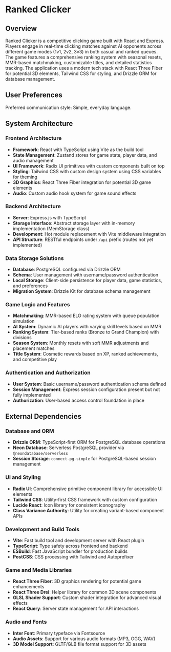# Ranked Clicker

## Overview

Ranked Clicker is a competitive clicking game built with React and Express. Players engage in real-time clicking matches against AI opponents across different game modes (1v1, 2v2, 3v3) in both casual and ranked queues. The game features a comprehensive ranking system with seasonal resets, MMR-based matchmaking, customizable titles, and detailed statistics tracking. The application uses a modern tech stack with React Three Fiber for potential 3D elements, Tailwind CSS for styling, and Drizzle ORM for database management.

## User Preferences

Preferred communication style: Simple, everyday language.

## System Architecture

### Frontend Architecture
- **Framework**: React with TypeScript using Vite as the build tool
- **State Management**: Zustand stores for game state, player data, and audio management
- **UI Framework**: Radix UI primitives with custom components built on top
- **Styling**: Tailwind CSS with custom design system using CSS variables for theming
- **3D Graphics**: React Three Fiber integration for potential 3D game elements
- **Audio**: Custom audio hook system for game sound effects

### Backend Architecture
- **Server**: Express.js with TypeScript
- **Storage Interface**: Abstract storage layer with in-memory implementation (MemStorage class)
- **Development**: Hot module replacement with Vite middleware integration
- **API Structure**: RESTful endpoints under `/api` prefix (routes not yet implemented)

### Data Storage Solutions
- **Database**: PostgreSQL configured via Drizzle ORM
- **Schema**: User management with username/password authentication
- **Local Storage**: Client-side persistence for player data, game statistics, and preferences
- **Migration System**: Drizzle Kit for database schema management

### Game Logic and Features
- **Matchmaking**: MMR-based ELO rating system with queue population simulation
- **AI System**: Dynamic AI players with varying skill levels based on MMR
- **Ranking System**: Tier-based ranks (Bronze to Grand Champion) with divisions
- **Season System**: Monthly resets with soft MMR adjustments and placement matches
- **Title System**: Cosmetic rewards based on XP, ranked achievements, and competitive play

### Authentication and Authorization
- **User System**: Basic username/password authentication schema defined
- **Session Management**: Express session configuration present but not fully implemented
- **Authorization**: User-based access control foundation in place

## External Dependencies

### Database and ORM
- **Drizzle ORM**: TypeScript-first ORM for PostgreSQL database operations
- **Neon Database**: Serverless PostgreSQL provider via `@neondatabase/serverless`
- **Session Storage**: `connect-pg-simple` for PostgreSQL-based session management

### UI and Styling
- **Radix UI**: Comprehensive primitive component library for accessible UI elements
- **Tailwind CSS**: Utility-first CSS framework with custom configuration
- **Lucide React**: Icon library for consistent iconography
- **Class Variance Authority**: Utility for creating variant-based component APIs

### Development and Build Tools
- **Vite**: Fast build tool and development server with React plugin
- **TypeScript**: Type safety across frontend and backend
- **ESBuild**: Fast JavaScript bundler for production builds
- **PostCSS**: CSS processing with Tailwind and Autoprefixer

### Game and Media Libraries
- **React Three Fiber**: 3D graphics rendering for potential game enhancements
- **React Three Drei**: Helper library for common 3D scene components
- **GLSL Shader Support**: Custom shader integration for advanced visual effects
- **React Query**: Server state management for API interactions

### Audio and Fonts
- **Inter Font**: Primary typeface via Fontsource
- **Audio Assets**: Support for various audio formats (MP3, OGG, WAV)
- **3D Model Support**: GLTF/GLB file format support for 3D assets